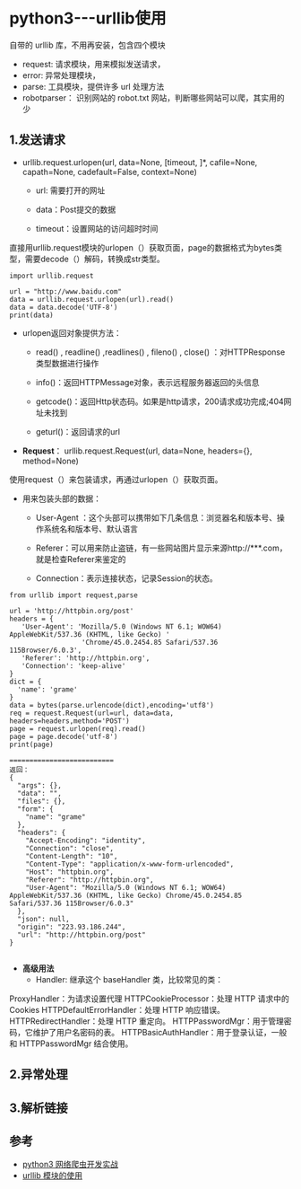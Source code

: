 # python3---urllib使用

自带的 urllib 库，不用再安装，包含四个模块
- request: 请求模块，用来模拟发送请求，
- error: 异常处理模块，
- parse: 工具模块，提供许多 url 处理方法
- robotparser： 识别网站的 robot.txt 网站，判断哪些网站可以爬，其实用的少

## 1.发送请求

- urllib.request.urlopen(url, data=None, [timeout, ]*, cafile=None, capath=None, cadefault=False, context=None)
  - url:  需要打开的网址

  - data：Post提交的数据

  - timeout：设置网站的访问超时时间

直接用urllib.request模块的urlopen（）获取页面，page的数据格式为bytes类型，需要decode（）解码，转换成str类型。

```
import urllib.request

url = "http://www.baidu.com"
data = urllib.request.urlopen(url).read()
data = data.decode('UTF-8')
print(data)
```

- urlopen返回对象提供方法：

  - read() , readline() ,readlines() , fileno() , close() ：对HTTPResponse类型数据进行操作

  - info()：返回HTTPMessage对象，表示远程服务器返回的头信息

  - getcode()：返回Http状态码。如果是http请求，200请求成功完成;404网址未找到

  - geturl()：返回请求的url

- **Request**：
urllib.request.Request(url, data=None, headers={}, method=None)

使用request（）来包装请求，再通过urlopen（）获取页面。

- 用来包装头部的数据：

  - User-Agent ：这个头部可以携带如下几条信息：浏览器名和版本号、操作系统名和版本号、默认语言

  - Referer：可以用来防止盗链，有一些网站图片显示来源http://***.com，就是检查Referer来鉴定的

  - Connection：表示连接状态，记录Session的状态。

```
from urllib import request,parse

url = 'http://httpbin.org/post'
headers = {
   'User-Agent': 'Mozilla/5.0 (Windows NT 6.1; WOW64) AppleWebKit/537.36 (KHTML, like Gecko) '
                  'Chrome/45.0.2454.85 Safari/537.36 115Browser/6.0.3',
   'Referer': 'http://httpbin.org',
   'Connection': 'keep-alive'
}
dict = {
  'name': 'grame'
}
data = bytes(parse.urlencode(dict),encoding='utf8')
req = request.Request(url=url, data=data, headers=headers,method='POST')
page = request.urlopen(req).read()
page = page.decode('utf-8')
print(page)

==========================
返回：
{
  "args": {},
  "data": "",
  "files": {},
  "form": {
    "name": "grame"
  },
  "headers": {
    "Accept-Encoding": "identity",
    "Connection": "close",
    "Content-Length": "10",
    "Content-Type": "application/x-www-form-urlencoded",
    "Host": "httpbin.org",
    "Referer": "http://httpbin.org",
    "User-Agent": "Mozilla/5.0 (Windows NT 6.1; WOW64) AppleWebKit/537.36 (KHTML, like Gecko) Chrome/45.0.2454.85 Safari/537.36 115Browser/6.0.3"
  },
  "json": null,
  "origin": "223.93.186.244",
  "url": "http://httpbin.org/post"
}


```
- **高级用法**
  - Handler: 继承这个 baseHandler 类，比较常见的类：

ProxyHandler：为请求设置代理
HTTPCookieProcessor：处理 HTTP 请求中的 Cookies
HTTPDefaultErrorHandler：处理 HTTP 响应错误。
HTTPRedirectHandler：处理 HTTP 重定向。
HTTPPasswordMgr：用于管理密码，它维护了用户名密码的表。
HTTPBasicAuthHandler：用于登录认证，一般和 HTTPPasswordMgr 结合使用。


## 2.异常处理




## 3.解析链接




## 参考
- [python3 网络爬虫开发实战]()
- [urllib 模块的使用](https://www.cnblogs.com/Lands-ljk/p/5447127.html)
